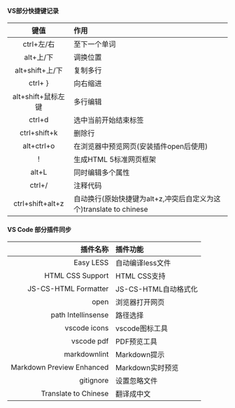 
#### VS部分快捷键记录
键值 | 作用
:---: | :---
ctrl+左/右 | 至下一个单词
alt+上/下 | 调换位置
alt+shift+上/下 | 复制多行
ctrl+ } | 向右缩进
alt+shift+鼠标左键  |  多行编辑
ctrl+d  |  选中当前开始结束标签
ctrl+shift+k |  删除行
alt+ctrl+o  |  在浏览器中预览网页(安装插件open后使用)
!   |  生成HTML 5标准网页框架
alt+L  |  同时编辑多个属性
ctrl+/  | 注释代码
ctrl+shift+alt+z  | 自动换行(原始快捷键为alt+z,冲突后自定义为这个)translate to chinese

#### **VS Code 部分插件同步**  

插件名称|插件功能
---:|:---
Easy LESS| 自动编译less文件
HTML CSS Support  |   HTML CSS支持
JS-CS-HTML Formatter  |  JS-CS-HTML自动格式化
open  |  浏览器打开网页
path Intellinsense  |  路径选择
vscode icons  |  vscode图标工具
vscode pdf  |  PDF预览工具 
markdownlint|Markdown提示
Markdown Preview Enhanced|Markdown实时预览
gitignore|设置忽略文件
Translate to Chinese | 翻译成中文
